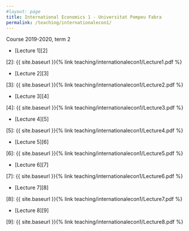 ```yaml
---
#layout: page
title: International Economics 1 - Universitat Pompeu Fabra 
permalink: /teaching/internationalecon1/
---
```


Course 2019-2020, term 2



* [Lecture 1][2] 

[2]: {{ site.baseurl }}{% link teaching/internationalecon1/Lecture1.pdf %}

* [Lecture 2][3] 

[3]: {{ site.baseurl }}{% link teaching/internationalecon1/Lecture2.pdf %}

* [Lecture 3][4] 

[4]: {{ site.baseurl }}{% link teaching/internationalecon1/Lecture3.pdf %}

* [Lecture 4][5] 

[5]: {{ site.baseurl }}{% link teaching/internationalecon1/Lecture4.pdf %}

* [Lecture 5][6] 

[6]: {{ site.baseurl }}{% link teaching/internationalecon1/Lecture5.pdf %}

* [Lecture 6][7] 

[7]: {{ site.baseurl }}{% link teaching/internationalecon1/Lecture6.pdf %}

* [Lecture 7][8] 

[8]: {{ site.baseurl }}{% link teaching/internationalecon1/Lecture7.pdf %}

* [Lecture 8][9] 

[9]: {{ site.baseurl }}{% link teaching/internationalecon1/Lecture8.pdf %}